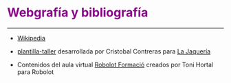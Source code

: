 # <FONT COLOR=#8B008B>Webgrafía y bibliografía</font>

***
* [Wikipedia](https://es.wikipedia.org/wiki/Wikipedia:Portada)

* [plantilla-taller](https://github.com/lajaqueria/plantilla-taller) desarrollada por Cristobal Contreras para [La Jaquería](https://lajaqueria.org/)

* Contenidos del aula virtual [Robolot Formació](https://www.robolot.online/) creados por Toni Hortal para Robolot

